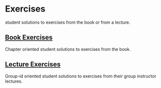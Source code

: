# Exercises

student solutions to exercises from the book or from a lecture.

## [Book Exercises](book/)

Chapter oriented student solutions to exercises from the book.

## [Lecture Exercises](lecture/)

Group-id oriented student solutions to exercises from their group instructor
lectures.


